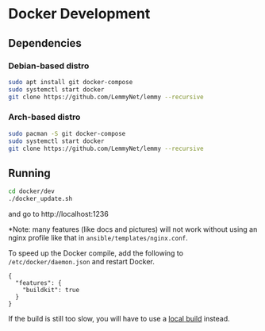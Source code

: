 # Docker Development

## Dependencies
### Debian-based distro

```bash
sudo apt install git docker-compose
sudo systemctl start docker
git clone https://github.com/LemmyNet/lemmy --recursive
```

### Arch-based distro

```bash
sudo pacman -S git docker-compose
sudo systemctl start docker
git clone https://github.com/LemmyNet/lemmy --recursive
```

## Running

```bash
cd docker/dev
./docker_update.sh
```

and go to http://localhost:1236

*Note: many features (like docs and pictures) will not work without using an nginx profile like that in `ansible/templates/nginx.conf`.

To speed up the Docker compile, add the following to `/etc/docker/daemon.json` and restart Docker.
```
{
  "features": {
    "buildkit": true
  }
}
```

If the build is still too slow, you will have to use a [local build](local_development.md) instead.
